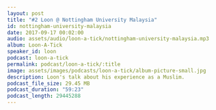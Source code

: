 ```yaml
---
layout: post
title: "#2 Loon @ Nottingham University Malaysia"
id: nottingham-university-malaysia
date: 2017-09-17 00:02:00
audio: assets/audio/loon-a-tick/nottingham-university-malaysia.mp3
album: Loon-A-Tick
speaker_id: loon
podcast: loon-a-tick
permalink: podcast/loon-a-tick/:title
image: assets/images/podcasts/loon-a-tick/album-picture-small.jpg
description: Loon's talk about his experience as a Muslim.
podcast_file_size: 29.45 MB
podcast_duration: "59:23"
podcast_length: 29445288
---
```

